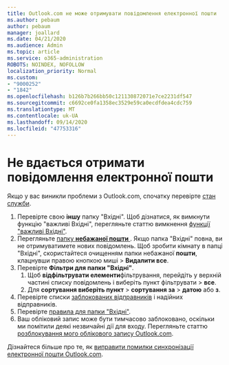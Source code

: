 ```yaml
---
title: Outlook.com не може отримувати повідомлення електронної пошти
ms.author: pebaum
author: pebaum
manager: joallard
ms.date: 04/21/2020
ms.audience: Admin
ms.topic: article
ms.service: o365-administration
ROBOTS: NOINDEX, NOFOLLOW
localization_priority: Normal
ms.custom:
- "9000252"
- "1842"
ms.openlocfilehash: b126b7b266bb50c121130872071e7ce2231df547
ms.sourcegitcommit: c6692ce0fa1358ec3529e59ca0ecdfdea4cdc759
ms.translationtype: MT
ms.contentlocale: uk-UA
ms.lasthandoff: 09/14/2020
ms.locfileid: "47753316"
---
```

# <a name="unable-to-receive-email"></a>Не вдається отримати повідомлення електронної пошти

Якщо у вас виникли проблеми з Outlook.com, спочатку перевірте [стан служби](https://go.microsoft.com/fwlink/p/?linkid=837482).

1. Перевірте свою **іншу** папку "Вхідні". Щоб дізнатися, як вимкнути функцію "важливі Вхідні", перегляньте статтю вимкнення [функції "важливі Вхідні"](https://support.office.com/article/f714d94d-9e63-4217-9ccb-6cb2986aa1b2). 
2. Перегляньте [папку **небажаної пошти** ](https://outlook.live.com/mail/junkemail). Якщо папка "Вхідні" повна, ви не отримуватимете нових повідомлень. Щоб зробити кімнату в папці "Вхідні", скористайтеся очищенням папки небажаної **пошти**, клацнувши правою кнопкою миші  >  **Видалити все**.
3. Перевірте **Фільтри для папки "Вхідні"**. 
    1. Щоб **відфільтрувати елементи**фільтрування, перейдіть у верхній частині списку повідомлень і виберіть пункт фільтрувати  >  **все**.
    2. Для **сортування виберіть пункт**  >  **сортування за**  >  **датою** або **з**.
4. Перевірте списки [заблокованих відправників](https://outlook.live.com/mail/options/mail/junkEmail) і надійних відправників.
5. Перевірте [правила для папки "Вхідні"](https://outlook.live.com/mail/options/mail/rules).
6. Ваш обліковий запис може бути тимчасово заблоковано, оскільки ми помітили деякі незвичайні дії для входу. Перегляньте статтю [розблокування мого облікового запису Outlook.com](https://support.office.com/article/f4ad2701-d166-4d8b-8a6a-9af2a1f8a4c4).

Дізнайтеся більше про те, як [виправити помилки синхронізації електронної пошти Outlook.com](https://support.office.com/article/d39e3341-8d79-4bf1-b3c7-ded602233642).